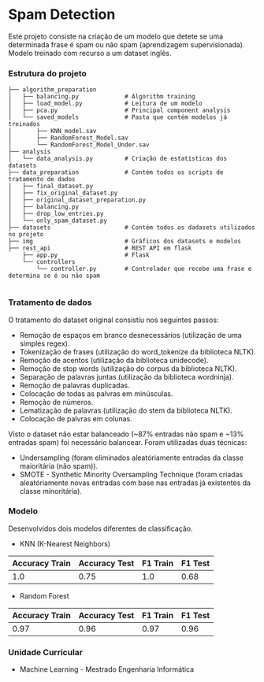 # Spam Detection
Este projeto consiste na criação de um modelo que detete se uma determinada frase é spam ou não spam (aprendizagem supervisionada).
Modelo treinado com recurso a um dataset inglês.

### Estrutura do projeto

```
├── algorithm_preparation
│   ├── balancing.py             # Algorithm training
│   ├── load_model.py            # Leitura de um modelo
│   ├── pca.py                   # Principal component analysis
│   └── saved_models             # Pasta que contém modelos já treinados
│       ├── KNN_model.sav
│       ├── RandomForest_Model.sav
│       └── RandomForest_Model_Under.sav
├── analysis                     
│   └── data_analysis.py         # Criação de estatísticas dos datasets
├── data_preparation             # Contém todos os scripts de tratamento de dados
│   ├── final_dataset.py
│   ├── fix_original_dataset.py  
│   ├── original_dataset_preparation.py
│   ├── balancing.py
│   ├── drop_low_entries.py
│   └── only_spam_dataset.py
├── datasets                     # Contém todos os dadasets utilizados no projeto
├── img                          # Gráficos dos datasets e modelos
├── rest_api                     # REST API em flask
    ├── app.py                   # Flask
    └── controllers
        └── controller.py        # Controlador que recebe uma frase e determina se é ou não spam
    
```

### Tratamento de dados
O tratamento do dataset original consistiu nos seguintes passos: 

* Remoção de espaços em branco desnecessários (utilização de uma simples regex).
* Tokenização de frases (utilização do word_tokenize da biblioteca NLTK).
* Remoção de acentos (utilização da biblioteca unidecode).
* Remoção de stop words (utilização do corpus da biblioteca NLTK).
* Separação de palavras juntas (utilização da biblioteca wordninja).
* Remoção de palavras duplicadas.
* Colocação de todas as palvras em minúsculas.
* Remoção de números.
* Lematização de palavras (utilização do stem da biblioteca NLTK).
* Colocação de palvras em colunas.

Visto o dataset não estar balanceado (~87% entradas não spam e ~13% entradas spam) foi necessário balancear.
Foram utilizadas duas técnicas:
* Undersampling (foram eliminados aleatóriamente entradas da classe maioritária (não spam)).
* SMOTE - Synthetic Minority Oversampling Technique (foram criadas aleatóriamente novas entradas com base nas entradas já existentes da classe minoritária). 

### Modelo
Desenvolvidos dois modelos diferentes de classificação.
* KNN (K-Nearest Neighbors)

| Accuracy Train  |  Accuracy Test  | F1 Train | F1 Test |
| ------------------- | ------------------- | ------------------- | ------------------- |
|  1.0 |  0.75 |  1.0 |  0.68 |

* Random Forest

| Accuracy Train  |  Accuracy Test  | F1 Train | F1 Test |
| ------------------- | ------------------- | ------------------- | ------------------- |
|  0.97 |  0.96 |  0.97 |  0.96 |

### Unidade Curricular
* Machine Learning - Mestrado Engenharia Informática
